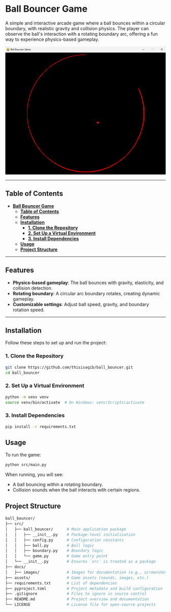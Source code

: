 # **Ball Bouncer Game**

A simple and interactive arcade game where a ball bounces within a circular boundary, with realistic gravity and collision physics. The player can observe the ball's interaction with a rotating boundary arc, offering a fun way to experience physics-based gameplay.

![Game Screenshot](docs/images/game_screenshot.png)

---

## **Table of Contents**
- [**Ball Bouncer Game**](#ball-bouncer-game)
  - [**Table of Contents**](#table-of-contents)
  - [**Features**](#features)
  - [**Installation**](#installation)
    - [**1. Clone the Repository**](#1-clone-the-repository)
    - [**2. Set Up a Virtual Environment**](#2-set-up-a-virtual-environment)
    - [**3. Install Dependencies**](#3-install-dependencies)
  - [**Usage**](#usage)
  - [**Project Structure**](#project-structure)

---

## **Features**
- **Physics-based gameplay**: The ball bounces with gravity, elasticity, and collision detection.
- **Rotating boundary**: A circular arc boundary rotates, creating dynamic gameplay.
- **Customizable settings**: Adjust ball speed, gravity, and boundary rotation speed.

---

## **Installation**
Follow these steps to set up and run the project:

### **1. Clone the Repository**
```bash
git clone https://github.com/thisisaqib/ball_bouncer.git
cd ball_bouncer
```

### **2. Set Up a Virtual Environment**
```bash
python -m venv venv
source venv/bin/activate  # On Windows: venv\Scripts\activate
```

### **3. Install Dependencies**
```bash
pip install -r requirements.txt
```

## **Usage**
To run the game:

```bash
python src/main.py
```

When running, you will see:

- A ball bouncing within a rotating boundary.
- Collision sounds when the ball interacts with certain regions.

## **Project Structure**
```bash
ball_bouncer/
├── src/
│   ├── ball_bouncer/      # Main application package
│   │   ├── __init__.py    # Package-level initialization
│   │   ├── config.py      # Configuration constants
│   │   ├── ball.py        # Ball logic
│   │   ├── boundary.py    # Boundary logic
│   │   └── game.py        # Game entry point
│   └── __init__.py        # Ensures `src` is treated as a package
├── docs/
│   ├── images/            # Images for documentation (e.g., screenshots)
├── assets/                # Game assets (sounds, images, etc.)
├── requirements.txt       # List of dependencies
├── pyproject.toml         # Project metadata and build configuration
├── .gitignore             # Files to ignore in source control
├── README.md              # Project overview and documentation
└── LICENSE                # License file for open-source projects
```

